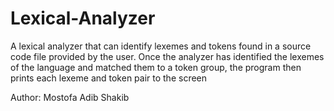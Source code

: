 # Lexical-Analyzer

A lexical analyzer that can identify lexemes and tokens found in a source code file provided by the user. Once the analyzer has identified the lexemes of the language and matched them to a token group, the program then prints each lexeme and token pair to the screen

Author: Mostofa Adib Shakib